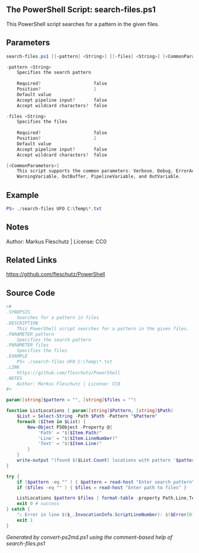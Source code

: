 ## The PowerShell Script: search-files.ps1

This PowerShell script searches for a pattern in the given files.

## Parameters
```powershell
search-files.ps1 [[-pattern] <String>] [[-files] <String>] [<CommonParameters>]

-pattern <String>
    Specifies the search pattern
    
    Required?                    false
    Position?                    1
    Default value                
    Accept pipeline input?       false
    Accept wildcard characters?  false

-files <String>
    Specifies the files
    
    Required?                    false
    Position?                    2
    Default value                
    Accept pipeline input?       false
    Accept wildcard characters?  false

[<CommonParameters>]
    This script supports the common parameters: Verbose, Debug, ErrorAction, ErrorVariable, WarningAction, 
    WarningVariable, OutBuffer, PipelineVariable, and OutVariable.
```

## Example
```powershell
PS> ./search-files UFO C:\Temp\*.txt

```

## Notes
Author: Markus Fleschutz | License: CC0

## Related Links
https://github.com/fleschutz/PowerShell

## Source Code
```powershell
<#
.SYNOPSIS
	Searches for a pattern in files
.DESCRIPTION
	This PowerShell script searches for a pattern in the given files.
.PARAMETER pattern
	Specifies the search pattern
.PARAMETER files
	Specifies the files
.EXAMPLE
	PS> ./search-files UFO C:\Temp\*.txt
.LINK
	https://github.com/fleschutz/PowerShell
.NOTES
	Author: Markus Fleschutz | License: CC0
#>

param([string]$pattern = "", [string]$files = "")

function ListLocations { param([string]$Pattern, [string]$Path)
	$List = Select-String -Path $Path -Pattern "$Pattern" 
	foreach ($Item in $List) {
		New-Object PSObject -Property @{
			'Path' = "$($Item.Path)"
			'Line' = "$($Item.LineNumber)"
			'Text' = "$($Item.Line)"
		}
	}
	write-output "(found $($List.Count) locations with pattern '$pattern')"
}

try {
	if ($pattern -eq "" ) { $pattern = read-host "Enter search pattern" }
	if ($files -eq "" ) { $files = read-host "Enter path to files" }

	ListLocations $pattern $files | format-table -property Path,Line,Text
	exit 0 # success
} catch {
	"⚠️ Error in line $($_.InvocationInfo.ScriptLineNumber): $($Error[0])"
	exit 1
}
```

*Generated by convert-ps2md.ps1 using the comment-based help of search-files.ps1*
